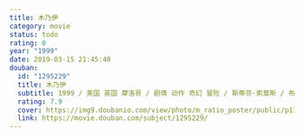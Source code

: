 ```yaml
---
title: 木乃伊
category: movie
status: todo
rating: 0
year: "1999"
date: 2019-03-15 21:45:40
douban:
  id: "1295229"
  title: 木乃伊
  subtitle: 1999 / 美国 英国 摩洛哥 / 剧情 动作 奇幻 冒险 / 斯蒂芬·索莫斯 / 布兰登·费舍 蕾切尔·薇兹
  rating: 7.9
  cover: https://img9.doubanio.com/view/photo/m_ratio_poster/public/p1376881286.jpg
  link: https://movie.douban.com/subject/1295229/
---
```


